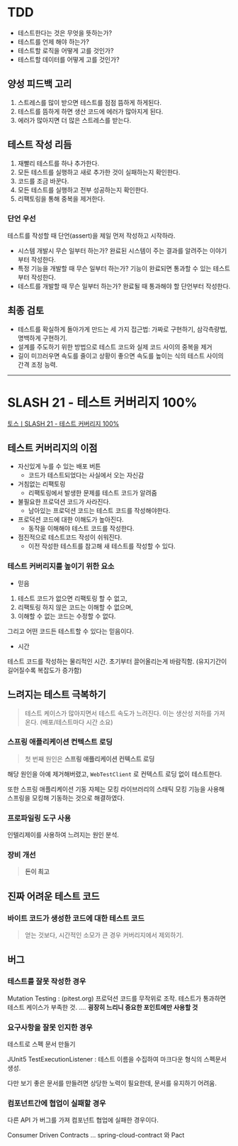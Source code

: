 # TDD

- 테스트한다는 것은 무엇을 뜻하는가?
- 테스트를 언제 해야 하는가?
- 테스트할 로직을 어떻게 고를 것인가?
- 테스트할 데이터를 어떻게 고를 것인가?

## 양성 피드백 고리

1. 스트레스를 많이 받으면 테스트를 점점 뜸하게 하게된다.
2. 테스트를 뜸하게 하면 생산 코드에 에러가 많아지게 된다.
3. 에러가 많아지면 더 많은 스트레스를 받는다.

## 테스트 작성 리듬

1. 재빨리 테스트를 하나 추가한다.
2. 모든 테스트를 실행하고 새로 추가한 것이 실패하는지 확인한다.
3. 코드를 조금 바꾼다.
4. 모든 테스트를 실행하고 전부 성공하는지 확인한다.
5. 리팩토링을 통해 중복을 제거한다.

### 단언 우선

테스트를 작성할 때 단언(assert)을 제일 먼저 작성하고 시작하라.

- 시스템 개발시 무슨 일부터 하는가? 완료된 시스템이 주는 결과를 알려주는 이야기부터 작성한다.
- 특정 기능을 개발할 때 무슨 일부터 하는가? 기능이 완료되면 통과할 수 있는 테스트부터 작성한다.
- 테스트를 개발할 때 무슨 일부터 하는가? 완료될 때 통과해야 할 단언부터 작성한다.

## 최종 검토

- 테스트를 확실하게 돌아가게 만드는 세 가지 접근법: 가짜로 구현하기, 삼각측량법, 명백하게 구현하기.
- 설계를 주도하기 위한 방법으로 테스트 코드와 실제 코드 사이의 중복을 제거
- 길이 미끄러우면 속도를 줄이고 상황이 좋으면 속도를 높이는 식의 테스트 사이의 간격 조정 능력.

- - -

# SLASH 21 - 테스트 커버리지 100%

[토스ㅣSLASH 21 - 테스트 커버리지 100%](https://www.youtube.com/watch?v=jdlBu2vFv58)

## 테스트 커버리지의 이점

- 자신있게 누를 수 있는 배포 버튼
  - 코드가 테스트되었다는 사실에서 오는 자신감
- 거침없는 리팩토링
  - 리팩토링에서 발생한 문제를 테스트 코드가 알려줌
- 불필요한 프로덕션 코드가 사라진다.
  - 남아있는 프로덕션 코드는 테스트 코드를 작성해야한다.
- 프로덕션 코드에 대한 이해도가 높아진다.
  - 동작을 이해해야 테스트 코드를 작성한다.
- 점진적으로 테스트코드 작성이 쉬워진다.
  - 이전 작성한 테스트를 참고해 새 테스트를 작성할 수 있다.

### 테스트 커버리지를 높이기 위한 요소

- 믿음

1. 테스트 코드가 없으면 리팩토링 할 수 없고,
2. 리팩토링 하지 않은 코드는 이해할 수 없으며,
3. 이해할 수 없는 코드는 수정할 수 없다.

그리고 어떤 코드든 테스트할 수 있다는 믿음이다.

- 시간

테스트 코드를 작성하는 물리적인 시간. 초기부터 끌어올리는게 바람직함. (유지기간이 길어질수록 복잡도가 증가함)

## 느려지는 테스트 극복하기

> 테스트 케이스가 많아지면서 테스트 속도가 느려진다. 이는 생산성 저하를 가져온다. (배포/테스트마다 시간 소요)

### 스프링 애플리케이션 컨텍스트 로딩

> 첫 번째 원인은 **스프링 애플리케이션 컨텍스트 로딩**

해당 원인을 아예 제거해버렸고, `WebTestClient` 로 컨텍스트 로딩 없이 테스트한다.

또한 스프링 애플리케이션 기동 자체는 모킹 라이브러리의 스태틱 모킹 기능을 사용해 스프링을 모킹해 기동하는 것으로 해결하였다.

### 프로파일링 도구 사용

인텔리제이를 사용하여 느려지는 원인 분석.

### 장비 개선

> **돈이 최고**

## 진짜 어려운 테스트 코드

### 바이트 코드가 생성한 코드에 대한 테스트 코드

> 얻는 것보다, 시간적인 소모가 큰 경우 커버리지에서 제외하기.

## 버그

### 테스트를 잘못 작성한 경우

Mutation Testing : (pitest.org) 프로덕션 코드를 무작위로 조작. 테스트가 통과하면 테스트 케이스가 부족한 것. .... **굉장히 느리니 중요한 포인트에만 사용할 것**

### 요구사항을 잘못 인지한 경우

테스트로 스펙 문서 만들기

JUnit5 TestExecutionListener : 테스트 이름을 수집하여 마크다운 형식의 스펙문서 생성.

다만 보기 좋은 문서를 만들려면 상당한 노력이 필요한데, 문서를 유지하기 어려움.

### 컴포넌트간에 협업이 실패할 경우

다른 API 가 버그를 가져 컴포넌트 협업에 실패한 경우이다.

Consumer Driven Contracts ... spring-cloud-contract 와 Pact
